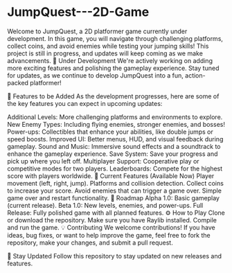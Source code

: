 # JumpQuest---2D-Game
Welcome to JumpQuest, a 2D platformer game currently under development. In this game, you will navigate through challenging platforms, collect coins, and avoid enemies while testing your jumping skills! This project is still in progress, and updates will keep coming as we make advancements.
🚧 Under Development
We're actively working on adding more exciting features and polishing the gameplay experience. Stay tuned for updates, as we continue to develop JumpQuest into a fun, action-packed platformer!

🔮 Features to be Added
As the development progresses, here are some of the key features you can expect in upcoming updates:

Additional Levels: More challenging platforms and environments to explore.
New Enemy Types: Including flying enemies, stronger enemies, and bosses!
Power-ups: Collectibles that enhance your abilities, like double jumps or speed boosts.
Improved UI: Better menus, HUD, and visual feedback during gameplay.
Sound and Music: Immersive sound effects and a soundtrack to enhance the gameplay experience.
Save System: Save your progress and pick up where you left off.
Multiplayer Support: Cooperative play or competitive modes for two players.
Leaderboards: Compete for the highest score with players worldwide.
🌟 Current Features (Available Now)
Player movement (left, right, jump).
Platforms and collision detection.
Collect coins to increase your score.
Avoid enemies that can trigger a game over.
Simple game over and restart functionality.
📅 Roadmap
Alpha 1.0: Basic gameplay (current release).
Beta 1.0: New levels, enemies, and power-ups.
Full Release: Fully polished game with all planned features.
⚙️ How to Play
Clone or download the repository.
Make sure you have Raylib installed.
Compile and run the game.
💡 Contributing
We welcome contributions! If you have ideas, bug fixes, or want to help improve the game, feel free to fork the repository, make your changes, and submit a pull request.

📢 Stay Updated
Follow this repository to stay updated on new releases and features.


